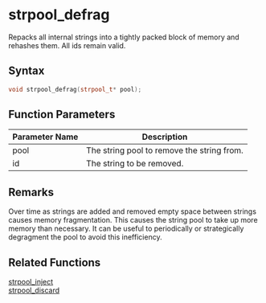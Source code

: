 
# strpool_defrag

Repacks all internal strings into a tightly packed block of memory and rehashes them. All ids remain valid.

## Syntax

```cpp
void strpool_defrag(strpool_t* pool);
```

## Function Parameters

Parameter Name | Description
--- | ---
pool | The string pool to remove the string from.
id | The string to be removed.

## Remarks

Over time as strings are added and removed empty space between strings causes memory fragmentation. This causes the string pool to take up more memory than necessary. It can be useful to periodically or strategically degragment the pool to avoid this inefficiency.

## Related Functions

[strpool_inject](https://github.com/RandyGaul/cute_framework/blob/master/doc/string/strpool/strpool_inject.md)  
[strpool_discard](https://github.com/RandyGaul/cute_framework/blob/master/doc/string/strpool/strpool_discard.md)  
